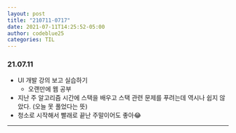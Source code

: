 ```yaml
---
layout: post
title: "210711-0717"
date: 2021-07-11T14:25:52-05:00
author: codeblue25
categories: TIL
---
```


<h3>21.07.11</h3>

- UI 개발 강의 보고 실습하기
  - 오랜만에 웹 공부
- 지난 주 알고리즘 시간에 스택을 배우고 스택 관련 문제를 푸려는데 역시나 쉽지 않았다. (오늘 못 풀었다는 뜻)
- 청소로 시작해서 빨래로 끝난 주말이어도 좋아😂

---
